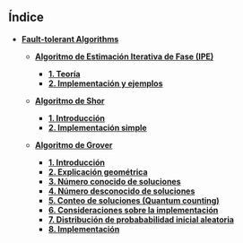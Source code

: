 ## Índice

- **[Fault-tolerant Algorithms](./Notebooks/Part_01_Fault-tolerant_Algorithms)**

    - **[Algoritmo de Estimación Iterativa de Fase (IPE)](./Notebooks/Part_01_Fault-tolerant_Algorithms/Chapter_01_01_IPE_portada.ipynb)**
        - **[1. Teoría](./Notebooks/Part_01_Fault-tolerant_Algorithms/Chapter_01_02_IPE/Section_01_Teoria.ipynb)**
        - **[2. Implementación y ejemplos](./Notebooks/Part_01_Fault-tolerant_Algorithms/Chapter_01_02_IPE/Section_02_Implementacion_y_ejemplo.ipynb)**

    - **[Algoritmo de Shor](./Notebooks/Part_01_Fault-tolerant_Algorithms/Chapter_02_01_Shor_portada.ipynb)**
        - **[1. Introducción](./Notebooks/Part_01_Fault-tolerant_Algorithms/Chapter_02_02_Shor/Section_01-Introduccion.ipynb)**
        - **[2. Implementación simple](./Notebooks/Part_01_Fault-tolerant_Algorithms/Chapter_02_02_Shor/Section_02-Shor_Algorithm_simple_implementation.ipynb)**

    - **[Algoritmo de Grover](./Notebooks/Part_01_Fault-tolerant_Algorithms/Chapter_03_01_Grover_portada.ipynb)**
        - **[1. Introducción](./Notebooks/Part_01_Fault-tolerant_Algorithms/Chapter_03_02_Grover/Section_01_Introduccion.ipynb)**
        - **[2. Explicación geométrica](./Notebooks/Part_01_Fault-tolerant_Algorithms/Chapter_03_02_Grover/Section_02_explicacion_geometrica.ipynb)**
        - **[3. Número conocido de soluciones](./Notebooks/Part_01_Fault-tolerant_Algorithms/Chapter_03_02_Grover/Section_03_Numero_conocido_sols.ipynb)**
        - **[4. Número desconocido de soluciones](./Notebooks/Part_01_Fault-tolerant_Algorithms/Chapter_03_02_Grover/Section_04_Numero_desconocido_sols.ipynb)**
        - **[5. Conteo de soluciones (Quantum counting)](./Notebooks/Part_01_Fault-tolerant_Algorithms/Chapter_03_02_Grover/Section_05_conteo_de_soluciones.ipynb)**
        - **[6. Consideraciones sobre la implementación](./Notebooks/Part_01_Fault-tolerant_Algorithms/Chapter_03_02_Grover/Section_06_consideraciones_implementacion.ipynb)**
        - **[7. Distribución de probababilidad inicial aleatoria](./Notebooks/Part_01_Fault-tolerant_Algorithms/Chapter_03_02_Grover/Section_07_distribucion_prob_aleatoria.ipynb)**
        - **[8. Implementación](./Notebooks/Part_01_Fault-tolerant_Algorithms/Chapter_03_02_Grover/Section_08_Implementacion.ipynb)**
